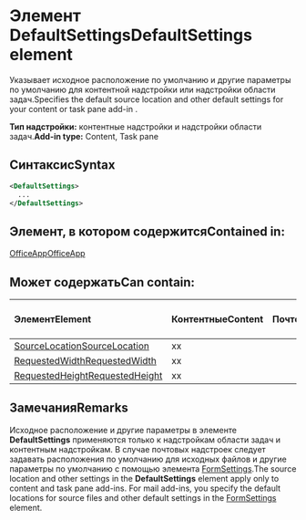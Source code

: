 # <a name="defaultsettings-element"></a><span data-ttu-id="cf72b-101">Элемент DefaultSettings</span><span class="sxs-lookup"><span data-stu-id="cf72b-101">DefaultSettings element</span></span>

<span data-ttu-id="cf72b-102">Указывает исходное расположение по умолчанию и другие параметры по умолчанию для контентной надстройки или надстройки области задач.</span><span class="sxs-lookup"><span data-stu-id="cf72b-102">Specifies the default source location and other default settings for your content or task pane add-in .</span></span>

<span data-ttu-id="cf72b-103">**Тип надстройки:** контентные надстройки и надстройки области задач.</span><span class="sxs-lookup"><span data-stu-id="cf72b-103">**Add-in type:** Content, Task pane</span></span>

## <a name="syntax"></a><span data-ttu-id="cf72b-104">Синтаксис</span><span class="sxs-lookup"><span data-stu-id="cf72b-104">Syntax</span></span>

```XML
<DefaultSettings>
  ...
</DefaultSettings>
```

## <a name="contained-in"></a><span data-ttu-id="cf72b-105">Элемент, в котором содержится</span><span class="sxs-lookup"><span data-stu-id="cf72b-105">Contained in:</span></span>

[<span data-ttu-id="cf72b-106">OfficeApp</span><span class="sxs-lookup"><span data-stu-id="cf72b-106">OfficeApp</span></span>](officeapp.md)

## <a name="can-contain"></a><span data-ttu-id="cf72b-107">Может содержать</span><span class="sxs-lookup"><span data-stu-id="cf72b-107">Can contain:</span></span>

|<span data-ttu-id="cf72b-108">**Элемент**</span><span class="sxs-lookup"><span data-stu-id="cf72b-108">**Element**</span></span>|<span data-ttu-id="cf72b-109">**Контентные**</span><span class="sxs-lookup"><span data-stu-id="cf72b-109">**Content**</span></span>|<span data-ttu-id="cf72b-110">**Почтовые**</span><span class="sxs-lookup"><span data-stu-id="cf72b-110">**Mail**</span></span>|<span data-ttu-id="cf72b-111">**Области задач**</span><span class="sxs-lookup"><span data-stu-id="cf72b-111">\*\*\*\* Taskpane</span></span>|
|:-----|:-----|:-----|:-----|
|[<span data-ttu-id="cf72b-112">SourceLocation</span><span class="sxs-lookup"><span data-stu-id="cf72b-112">SourceLocation</span></span>](sourcelocation.md)|<span data-ttu-id="cf72b-113">x</span><span class="sxs-lookup"><span data-stu-id="cf72b-113">x</span></span>||<span data-ttu-id="cf72b-114">x</span><span class="sxs-lookup"><span data-stu-id="cf72b-114">x</span></span>|
|[<span data-ttu-id="cf72b-115">RequestedWidth</span><span class="sxs-lookup"><span data-stu-id="cf72b-115">RequestedWidth</span></span>](requestedwidth.md)|<span data-ttu-id="cf72b-116">x</span><span class="sxs-lookup"><span data-stu-id="cf72b-116">x</span></span>|||
|[<span data-ttu-id="cf72b-117">RequestedHeight</span><span class="sxs-lookup"><span data-stu-id="cf72b-117">RequestedHeight</span></span>](requestedheight.md)|<span data-ttu-id="cf72b-118">x</span><span class="sxs-lookup"><span data-stu-id="cf72b-118">x</span></span>|||

## <a name="remarks"></a><span data-ttu-id="cf72b-119">Замечания</span><span class="sxs-lookup"><span data-stu-id="cf72b-119">Remarks</span></span>

<span data-ttu-id="cf72b-120">Исходное расположение и другие параметры в элементе **DefaultSettings** применяются только к надстройкам области задач и контентным надстройкам. В случае почтовых надстроек следует задавать расположения по умолчанию для исходных файлов и другие параметры по умолчанию с помощью элемента [FormSettings](formsettings.md).</span><span class="sxs-lookup"><span data-stu-id="cf72b-120">The source location and other settings in the  **DefaultSettings** element apply only to content and task pane add-ins. For mail add-ins, you specify the default locations for source files and other default settings in the [FormSettings](formsettings.md) element.</span></span>

